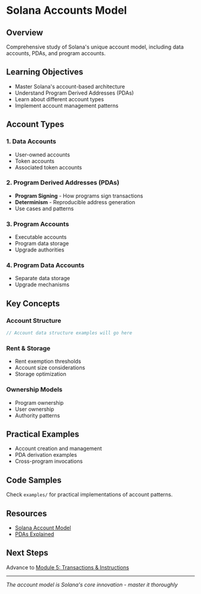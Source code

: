 # Solana Accounts Model

## Overview
Comprehensive study of Solana's unique account model, including data accounts, PDAs, and program accounts.

## Learning Objectives
- Master Solana's account-based architecture
- Understand Program Derived Addresses (PDAs)
- Learn about different account types
- Implement account management patterns

## Account Types

### 1. Data Accounts
- User-owned accounts
- Token accounts
- Associated token accounts

### 2. Program Derived Addresses (PDAs)
- **Program Signing** - How programs sign transactions
- **Determinism** - Reproducible address generation
- Use cases and patterns

### 3. Program Accounts
- Executable accounts
- Program data storage
- Upgrade authorities

### 4. Program Data Accounts
- Separate data storage
- Upgrade mechanisms

## Key Concepts

### Account Structure
```rust
// Account data structure examples will go here
```

### Rent & Storage
- Rent exemption thresholds
- Account size considerations
- Storage optimization

### Ownership Models
- Program ownership
- User ownership
- Authority patterns

## Practical Examples
- Account creation and management
- PDA derivation examples
- Cross-program invocations

## Code Samples
Check `examples/` for practical implementations of account patterns.

## Resources
- [Solana Account Model](https://docs.solana.com/developing/programming-model/accounts)
- [PDAs Explained](https://solanacookbook.com/core-concepts/pdas.html)

## Next Steps
Advance to [Module 5: Transactions & Instructions](../05-transactions-instructions/)

---
*The account model is Solana's core innovation - master it thoroughly*
